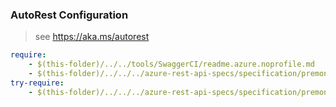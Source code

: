 ### AutoRest Configuration
> see https://aka.ms/autorest

``` yaml
require:
    - $(this-folder)/../../tools/SwaggerCI/readme.azure.noprofile.md
    - $(this-folder)/../../../azure-rest-api-specs/specification/premonition/resource-manager/readme.md
try-require:
    - $(this-folder)/../../../azure-rest-api-specs/specification/premonition/resource-manager/readme.powershell.md
```
